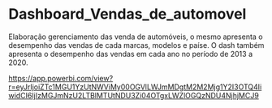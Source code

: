# Dashboard_Vendas_de_automovel
 Elaboração gerenciamento das venda de automóveis, o mesmo apresenta o desempenho das vendas de cada marcas, modelos e paíse. O dash também apresenta o desempenho das vendas em cada ano no período de 2013 a 2020.

 https://app.powerbi.com/view?r=eyJrIjoiZTc1MGU1YzUtNWViMy00OGVlLWJmMDgtM2M2Mjg1Y2I3OTQ4IiwidCI6IjIzMGJmNzU2LTBlMTUtNDU3Zi04OTgxLWZlOGQzNDU4NjhjMCJ9
